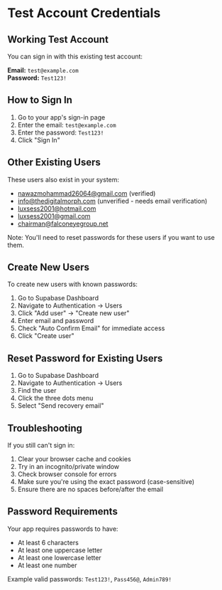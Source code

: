 # Test Account Credentials

## Working Test Account

You can sign in with this existing test account:

**Email:** `test@example.com`  
**Password:** `Test123!`

## How to Sign In

1. Go to your app's sign-in page
2. Enter the email: `test@example.com`
3. Enter the password: `Test123!`
4. Click "Sign In"

## Other Existing Users

These users also exist in your system:

- nawazmohammad26064@gmail.com (verified)
- info@thedigitalmorph.com (unverified - needs email verification)
- luxsess2001@hotmail.com
- luxsess2001@gmail.com
- chairman@falconeyegroup.net

Note: You'll need to reset passwords for these users if you want to use them.

## Create New Users

To create new users with known passwords:

1. Go to Supabase Dashboard
2. Navigate to Authentication → Users
3. Click "Add user" → "Create new user"
4. Enter email and password
5. Check "Auto Confirm Email" for immediate access
6. Click "Create user"

## Reset Password for Existing Users

1. Go to Supabase Dashboard
2. Navigate to Authentication → Users
3. Find the user
4. Click the three dots menu
5. Select "Send recovery email"

## Troubleshooting

If you still can't sign in:

1. Clear your browser cache and cookies
2. Try in an incognito/private window
3. Check browser console for errors
4. Make sure you're using the exact password (case-sensitive)
5. Ensure there are no spaces before/after the email

## Password Requirements

Your app requires passwords to have:

- At least 6 characters
- At least one uppercase letter
- At least one lowercase letter
- At least one number

Example valid passwords: `Test123!`, `Pass456@`, `Admin789!`
